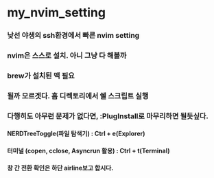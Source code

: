 # my_nvim_setting

### 낮선 야생의 ssh환경에서 빠른 nvim setting
### nvim은 스스로 설치. 아니 그냥 다 해볼까
### brew가 설치된 맥 필요
### 될까 모르겟다. 홈 디렉토리에서 쉘 스크립트 실행
### 다행히도 아무런 문제가 없다면, :PlugInstall로 마무리하면 될듯싶다.


#### NERDTreeToggle(파일 탐색기) : Ctrl + e(Explorer)
#### 터미널 (copen, cclose, Asyncrun 활용) : Ctrl + t(Terminal)
#### 창 간 전환 확인은 하단 airline보고 합시다.
